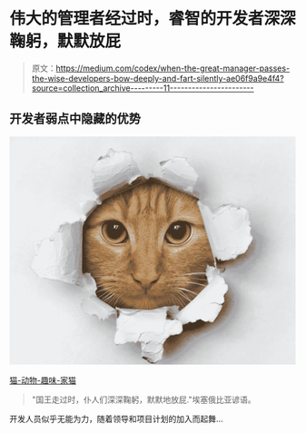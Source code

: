 # 伟大的管理者经过时，睿智的开发者深深鞠躬，默默放屁

> 原文：<https://medium.com/codex/when-the-great-manager-passes-the-wise-developers-bow-deeply-and-fart-silently-ae06f9a9e4f4?source=collection_archive---------11----------------------->

## 开发者弱点中隐藏的优势

![](img/41a6ea89e311c5fbff5c990985219351.png)

[猫-动物-趣味-家猫](https://pixabay.com/photos/cat-animals-fun-domestic-cat-4227330/)

> "国王走过时，仆人们深深鞠躬，默默地放屁."埃塞俄比亚谚语。

开发人员似乎无能为力，随着领导和项目计划的加入而起舞…